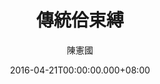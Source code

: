 ---
issue: 169
title: 傳統佮束縛
author: 陳憲國
date: 2016-04-21T00:00:00.000+08:00
topic: 生活
difficulty: 1
wikidata: Q98095537
wikidata_link: https://www.wikidata.org/wiki/Q98095537
---